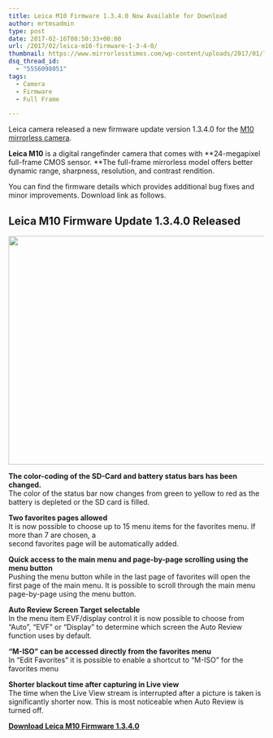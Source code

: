 ```yaml
---
title: Leica M10 Firmware 1.3.4.0 Now Available for Download
author: mrtmsadmin
type: post
date: 2017-02-16T08:50:33+00:00
url: /2017/02/leica-m10-firmware-1-3-4-0/
thumbnail: https://www.mirrorlesstimes.com/wp-content/uploads/2017/01/leica-m10-front.jpg
dsq_thread_id:
  - "5556098051"
tags:
  - Camera
  - Firmware
  - Full Frame

---
```

Leica camera released a new firmware update version 1.3.4.0 for the <a href="https://www.mirrorlesstimes.com/2017/01/leica-m10/" target="_blank">M10 mirrorless camera</a>.

**Leica M10** is a digital rangefinder camera that comes with **24-megapixel full-frame CMOS sensor. **The full-frame mirrorless model offers better dynamic range, sharpness, resolution, and contrast rendition.

You can find the firmware details which provides additional bug fixes and minor improvements. Download link as follows.<!--more-->

## Leica M10 Firmware Update 1.3.4.0 Released

[<img class="aligncenter size-full wp-image-918" src="https://i0.wp.com/www.mirrorlesstimes.com/wp-content/uploads/2017/01/leica-m10-feature.jpg?resize=600%2C450&#038;ssl=1" alt="" width="600" height="450" srcset="https://i0.wp.com/www.mirrorlesstimes.com/wp-content/uploads/2017/01/leica-m10-feature.jpg?w=1200&ssl=1 1200w, https://i0.wp.com/www.mirrorlesstimes.com/wp-content/uploads/2017/01/leica-m10-feature.jpg?resize=300%2C225&ssl=1 300w, https://i0.wp.com/www.mirrorlesstimes.com/wp-content/uploads/2017/01/leica-m10-feature.jpg?resize=768%2C576&ssl=1 768w, https://i0.wp.com/www.mirrorlesstimes.com/wp-content/uploads/2017/01/leica-m10-feature.jpg?resize=1024%2C768&ssl=1 1024w" sizes="(max-width: 600px) 100vw, 600px" data-recalc-dims="1" />][1]

**The color-coding of the SD-Card and battery status bars has been changed.**  
The color of the status bar now changes from green to yellow to red as the battery is depleted or the SD card is filled.

**Two favorites pages allowed**  
It is now possible to choose up to 15 menu items for the favorites menu. If more than 7 are chosen, a  
second favorites page will be automatically added.

**Quick access to the main menu and page-by-page scrolling using the menu button**  
Pushing the menu button while in the last page of favorites will open the first page of the main menu. It is possible to scroll through the main menu page-by-page using the menu button.

**Auto Review Screen Target selectable**  
In the menu item EVF/display control it is now possible to choose from “Auto”, “EVF” or “Display” to determine which screen the Auto Review function uses by default.

**“M-ISO” can be accessed directly from the favorites menu**  
In “Edit Favorites” it is possible to enable a shortcut to “M-ISO” for the favorites menu

**Shorter blackout time after capturing in Live view**  
The time when the Live View stream is interrupted after a picture is taken is significantly shorter now. This is most noticeable when Auto Review is turned off.

**<a href="https://us.leica-camera.com/Photography/Leica-M/Leica-M10/Downloads" target="_blank" rel="nofollow">Download Leica M10 Firmware 1.3.4.0</a>**

 [1]: https://i0.wp.com/www.mirrorlesstimes.com/wp-content/uploads/2017/01/leica-m10-feature.jpg?ssl=1